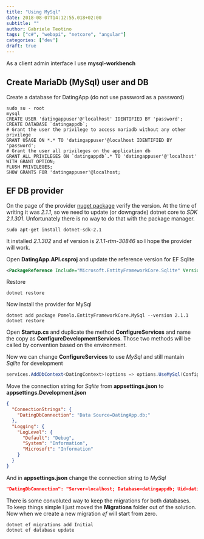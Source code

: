 ```yaml
---
title: "Using MySql"
date: 2018-08-07T14:12:55.018+02:00
subtitle: ""
author: Gabriele Teotino
tags: ["c#", "webapi", "netcore", "angular"]
categories: ["dev"]
draft: true
---
```


As a client admin interface I use **mysql-workbench**

## Create MariaDb (MySql) user and DB

Create a database for DatingApp (do not use password as a password)

```shell
sudo su - root
mysql
CREATE USER 'datingappuser'@'localhost' IDENTIFIED BY 'password';
CREATE DATABASE `datingappdb`;
# Grant the user the privilege to access mariadb without any other privilege
GRANT USAGE ON *.* TO 'datingappuser'@localhost IDENTIFIED BY 'password';
# Grant the user all privileges on the application db
GRANT ALL PRIVILEGES ON `datingappdb`.* TO 'datingappuser'@'localhost' WITH GRANT OPTION;
FLUSH PRIVILEGES;
SHOW GRANTS FOR 'datingappuser'@localhost;
```

## EF DB provider

On the page of the provider [nuget package](https://www.nuget.org/packages/Pomelo.EntityFrameworkCore.MySql) verify the version. At the time of writing it was *2.1.1*, so we need to update (or downgrade) dotnet core to *SDK 2.1.301*. Unfortunately there is no way to do that with the package manager.

```shell
sudo apt-get install dotnet-sdk-2.1
```

It installed *2.1.302* and ef version is *2.1.1-rtm-30846* so I hope the provider will work.

Open **DatingApp.API.csproj** and update the reference version for EF Sqlite

```xml
<PackageReference Include="Microsoft.EntityFrameworkCore.Sqlite" Version="2.1.1"/>
```

Restore

```shell
dotnet restore
```

Now install the provider for MySql

```shell
dotnet add package Pomelo.EntityFrameworkCore.MySql --version 2.1.1
dotnet restore
```

Open **Startup.cs** and duplicate the method **ConfigureServices** and name the copy as **ConfigureDevelopmentServices**. Those two methods will be called by convention based on the environment.

Now we can change **ConfigureServices** to use *MySql* and still mantain *Sqlite* for development

```csharp
services.AddDbContext<DatingContext>(options => options.UseMySql(Configuration.GetConnectionString("DatingDbConnection")));
```

Move the connection string for *Sqlite* from **appsettings.json** to **appsettings.Development.json**

```json
{
  "ConnectionStrings": {
    "DatingDbConnection": "Data Source=DatingApp.db;"
  },
  "Logging": {
    "LogLevel": {
      "Default": "Debug",
      "System": "Information",
      "Microsoft": "Information"
    }
  }
}
```

And in **appsettings.json** change the connection string to *MySql*

```json
"DatingDbConnection": "Server=localhost; Database=datingappdb; Uid=datingappuser; Pwd=password;"
```

There is some convoluted way to keep the migrations for both databases. To keep things simple I just moved the **Migrations** folder out of the solution. Now when we create a new migration *ef* will start from zero.

```shell
dotnet ef migrations add Initial
dotnet ef database update
```
